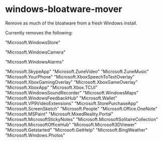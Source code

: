 # windows-bloatware-mover
Remove as much of the bloatware from a fresh Windows install.

Currently removes the following:

"Microsoft.WindowsStore"

"Microsoft.WindowsCamera"

"Microsoft.WindowsAlarms"

"Microsoft.SkypeApp"
"Microsoft.ZuneVideo"
"Microsoft.ZuneMusic"
"Microsoft.YourPhone"
"Microsoft.XboxSpeechToTextOverlay"
"Microsoft.XboxGamingOverlay"
"Microsoft.XboxGameOverlay"
"Microsoft.XboxApp"
"Microsoft.Xbox.TCUI"
"Microsoft.WindowsSoundRecorder"
"Microsoft.WindowsMaps"
"Microsoft.WindowsFeedbackHub"
"Microsoft.Wallet"
"Microsoft.VP9VideoExtensions"
"Microsoft.StorePurchaseApp"
"Microsoft.ScreenSketch"
"Microsoft.People"
"Microsoft.Office.OneNote"
"Microsoft.MSPaint"
"Microsoft.MixedReality.Portal"
"Microsoft.MicrosoftStickyNotes"
"Microsoft.MicrosoftSolitaireCollection"
"Microsoft.MicrosoftOfficeHub"
"Microsoft.Microsoft3DViewer"
"Microsoft.Getstarted"
"Microsoft.GetHelp"
"Microsoft.BingWeather"
"Microsoft.Windows.Photos"
